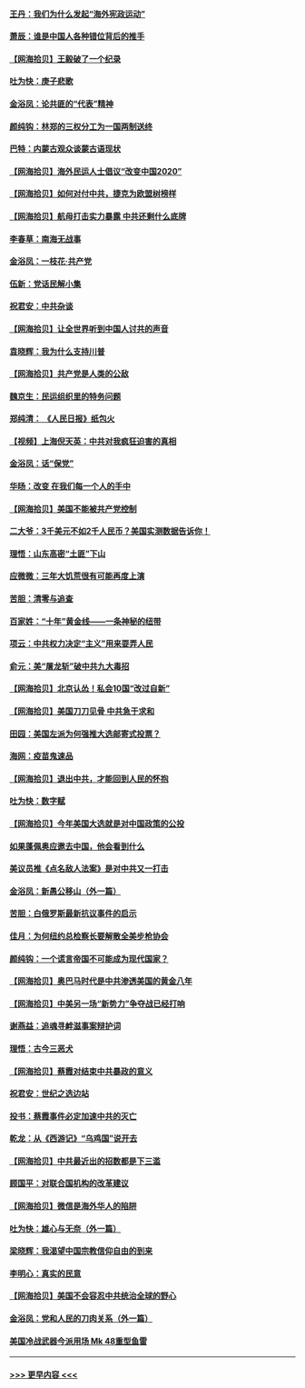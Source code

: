 #### [王丹：我们为什么发起“海外宪政运动”](../pages/nsc993/n12380286.md?t=09042002) 
#### [萧辰：谁是中国人各种错位背后的推手](../pages/nsc993/n12379800.md?t=09042002) 
#### [【网海拾贝】王毅破了一个纪录](../pages/nsc993/n12379251.md?t=09042002) 
#### [吐为快：庚子悲歌](../pages/nsc993/n12378821.md?t=09042002) 
#### [金浴凤：论共匪的“代表”精神](../pages/nsc993/n12377546.md?t=09042002) 
#### [颜纯钩：林郑的三权分工为一国两制送终](../pages/nsc993/n12377306.md?t=09042002) 
#### [巴特：内蒙古观众谈蒙古语现状](../pages/nsc993/n12376923.md?t=09042002) 
#### [【网海拾贝】海外民运人士倡议“改变中国2020”](../pages/nsc993/n12376682.md?t=09042002) 
#### [【网海拾贝】如何对付中共，捷克为欧盟树榜样](../pages/nsc993/n12374209.md?t=09042002) 
#### [【网海拾贝】航母打击实力暴露 中共还剩什么底牌](../pages/nsc993/n12371825.md?t=09042002) 
#### [李春草：南海无战事](../pages/nsc993/n12371159.md?t=09042002) 
#### [金浴凤：一枝花·共产党](../pages/nsc993/n12368757.md?t=09042002) 
#### [伍新：党话民解小集](../pages/nsc993/n12366907.md?t=09042002) 
#### [祝君安：中共杂谈](../pages/nsc993/n12366076.md?t=09042002) 
#### [【网海拾贝】让全世界听到中国人讨共的声音](../pages/nsc993/n12365569.md?t=09042002) 
#### [袁晓辉：我为什么支持川普](../pages/nsc993/n12362670.md?t=09042002) 
#### [【网海拾贝】共产党是人类的公敌](../pages/nsc993/n12363182.md?t=09042002) 
#### [魏京生：民运组织里的特务问题](../pages/nsc993/n12363010.md?t=09042002) 
#### [郑纯清： 《人民日报》纸包火](../pages/nsc993/n12362706.md?t=09042002) 
#### [【视频】上海倪天英：中共对我疯狂迫害的真相](../pages/nsc993/n12356341.md?t=09042002) 
#### [金浴凤：话“保党”](../pages/nsc993/n12361867.md?t=09042002) 
#### [华旸：改变 在我们每一个人的手中](../pages/nsc993/n12361774.md?t=09042002) 
#### [【网海拾贝】美国不能被共产党控制](../pages/nsc993/n12360271.md?t=09042002) 
#### [二大爷：3千美元不如2千人民币？美国实测数据告诉你！](../pages/nsc993/n12358563.md?t=09042002) 
#### [理悟：山东高密“土匪”下山](../pages/nsc993/n12358535.md?t=09042002) 
#### [应微微：三年大饥荒很有可能再度上演](../pages/nsc993/n12358523.md?t=09042002) 
#### [苦胆：清零与追查](../pages/nsc993/n12358501.md?t=09042002) 
#### [百家姓：“十年”黄金线——一条神秘的纽带](../pages/nsc993/n12358319.md?t=09042002) 
#### [项云：中共权力决定“主义”用来耍弄人民](../pages/nsc993/n12358172.md?t=09042002) 
#### [俞元：美“屠龙斩”破中共九大毒招](../pages/nsc993/n12357822.md?t=09042002) 
#### [【网海拾贝】北京认怂！私会10国“改过自新”](../pages/nsc993/n12357784.md?t=09042002) 
#### [【网海拾贝】美国刀刀见骨 中共急于求和](../pages/nsc993/n12355511.md?t=09042002) 
#### [田园：美国左派为何强推大选邮寄式投票？](../pages/nsc993/n12352963.md?t=09042002) 
#### [海网：疫苗鬼速品](../pages/nsc993/n12354438.md?t=09042002) 
#### [【网海拾贝】退出中共，才能回到人民的怀抱](../pages/nsc993/n12352634.md?t=09042002) 
#### [吐为快：数字赋](../pages/nsc993/n12352317.md?t=09042002) 
#### [【网海拾贝】今年美国大选就是对中国政策的公投](../pages/nsc993/n12350973.md?t=09042002) 
#### [如果蓬佩奥应邀去中国，他会看到什么](../pages/nsc993/n12350945.md?t=09042002) 
#### [美议员推《点名敌人法案》是对中共又一打击](../pages/nsc993/n12350765.md?t=09042002) 
#### [金浴凤：新愚公移山（外一篇）](../pages/nsc993/n12350253.md?t=09042002) 
#### [苦胆：白俄罗斯最新抗议事件的启示](../pages/nsc993/n12349989.md?t=09042002) 
#### [佳月：为何纽约总检察长要解散全美步枪协会](../pages/nsc993/n12349939.md?t=09042002) 
#### [颜纯钩：一个谎言帝国不可能成为现代国家？](../pages/nsc993/n12349898.md?t=09042002) 
#### [【网海拾贝】奥巴马时代是中共渗透美国的黄金八年](../pages/nsc993/n12349284.md?t=09042002) 
#### [【网海拾贝】中美另一场“新势力”争夺战已经打响](../pages/nsc993/n12346998.md?t=09042002) 
#### [谢燕益：追魂寻衅滋事案辩护词](../pages/nsc993/n12346892.md?t=09042002) 
#### [理悟：古今三恶犬](../pages/nsc993/n12345190.md?t=09042002) 
#### [【网海拾贝】蔡霞对结束中共暴政的意义](../pages/nsc993/n12344263.md?t=09042002) 
#### [祝君安：世纪之选边站](../pages/nsc993/n12342382.md?t=09042002) 
#### [投书：蔡霞事件必定加速中共的灭亡](../pages/nsc993/n12341881.md?t=09042002) 
#### [乾龙：从《西游记》“乌鸡国”说开去](../pages/nsc993/n12341690.md?t=09042002) 
#### [【网海拾贝】中共最近出的招数都是下三滥](../pages/nsc993/n12341593.md?t=09042002) 
#### [顾国平：对联合国机构的改革建议](../pages/nsc993/n12339928.md?t=09042002) 
#### [【网海拾贝】微信是海外华人的陷阱](../pages/nsc993/n12338868.md?t=09042002) 
#### [吐为快：雄心与无奈（外一篇）](../pages/nsc993/n12338132.md?t=09042002) 
#### [梁晓辉：我渴望中国宗教信仰自由的到来](../pages/nsc993/n12336657.md?t=09042002) 
#### [李明心：真实的民意](../pages/nsc993/n12336089.md?t=09042002) 
#### [【网海拾贝】美国不会容忍中共统治全球的野心](../pages/nsc993/n12336063.md?t=09042002) 
#### [金浴凤：党和人民的刀肉关系（外一篇）](../pages/nsc993/n12335834.md?t=09042002) 
#### [美国冷战武器今派用场 Mk 48重型鱼雷](../pages/nsc993/n12335354.md?t=09042002) 

----
#### [ >>> 更早内容 <<< ](../indexes/nsc993-earlier.md)
